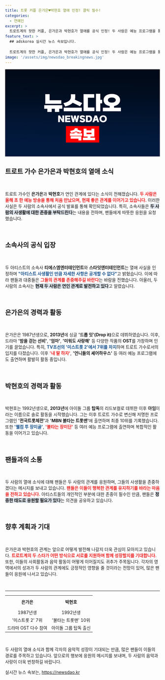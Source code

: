 ```yaml
---
title: 트롯 커플 은가은♥박현호 열애 인정! 클릭 필수!
categories:
  - 연예인
excerpt: >
  트로트계의 핫한 커플, 은가은과 박현호가 열애를 공식 인정! 두 사람은 예능 프로그램을 통해 인연이 시작되어, 현재는 결혼까지 염두에 두고 있는 중이라고. 이들의 사랑 이야기에 따뜻한 응원과 관심을 보내주세요!
feature_text: >
  ## adskorea 실시간 뉴스 속보입니다.

  트로트계의 핫한 커플, 은가은과 박현호가 열애를 공식 인정! 두 사람은 예능 프로그램을 통해 인연이 시작되어, 현재는 결혼까지 염두에 두고 있는 중이라고. 이들의 사랑 이야기에 따뜻한 응원과 관심을 보내주세요!
image: '/assets/img/newsdao_breakingnews.jpg'
---
```


<p><img src="/assets/img/newsdao_breakingnews.jpg" alt="adskorea 속보" /></p>

<h2 data-ke-size="size26">트로트 가수 은가은과 박현호의 열애 소식</h2>

<p data-ke-size="size16">&nbsp;</p>

<p>트로트 가수인 <b>은가은</b>과 <b>박현호</b>가 연인 관계에 있다는 소식이 전해졌습니다. <b><span style="color: #ee2323;">두 사람은 올해 초 한 예능 방송을 통해 처음 만났으며, 현재 좋은 관계를 이어가고 있습니다.</span></b> 이러한 사실은 두 사람의 소속사에서 공식 발표를 통해 확인되었습니다. 특히, 소속사들은 <b><span style="background-color: #21538527;">두 사람의 사생활에 대한 존중을 부탁드린다</span></b>는 내용을 전하며, 팬들에게 따뜻한 응원을 요청했습니다. </p>

<p data-ke-size="size16">&nbsp;</p>

<h2 data-ke-size="size26">소속사의 공식 입장</h2>

<p data-ke-size="size16">&nbsp;</p>

<p>두 아티스트의 소속사 <b>티에스엠엔터테인먼트</b>와 <b>스타잇엔터테인먼트</b>는 열애 사실을 인정하며 <b><span style="color: #1a5490;">"아티스트 사생활인 만큼 자세한 사항은 공개할 수 없다"</span></b>고 밝혔습니다. 이에 따라 팬들과 대중들은 <b><span style="color: #ee2323;">그들의 관계를 존중해주길 바란다</span></b>는 바람을 전했습니다. 아울러, 두 사람의 소속사는 <b><span style="background-color: #21538527;">현재 두 사람은 연인 관계로 발전하고 있다</span></b>고 알렸습니다.</p>

<p data-ke-size="size16">&nbsp;</p>

<h2 data-ke-size="size26">은가은의 경력과 활동</h2>

<p data-ke-size="size16">&nbsp;</p>

<p>은가은은 1987년생으로, <b>2013년</b>에 싱글 <b>'드롭 잇'(Drop it)</b>으로 데뷔하였습니다. 이후, 드라마 <b>'밤을 걷는 선비'</b>, <b>'엄마'</b>, <b>'미워도 사랑해'</b> 등 다양한 작품의 <b>OST</b>를 가창하며 인기를 끌었습니다. 특히, <b><span style="color: #1a5490;">TV조선의 '미스트롯 2'에서 7위를 차지</span></b>하며 트로트 가수로서의 입지를 다졌습니다. 이후 <b><span style="color: #ee2323;">'내 딸 하자'</span></b>, <b>'언니들의 셰어하우스'</b> 등 여러 예능 프로그램에도 출연하며 활발히 활동 중입니다.</p>

<p data-ke-size="size16">&nbsp;</p>

<h2 data-ke-size="size26">박현호의 경력과 활동</h2>

<p data-ke-size="size16">&nbsp;</p>

<p>박현호는 1992년생으로, <b>2013년</b>에 아이돌 그룹 <b>탑독</b>의 리드보컬로 데뷔한 이후 <b>아임</b>이라는 이름으로 솔로 활동을 시작했습니다. 그는 이후 트로트 가수로 변신해 저명한 프로그램인 <b>'전국트롯체전'</b>과 <b>'MBN 불타는 트롯맨'</b>에 출연하며 최종 10위를 기록했습니다. 또한 <b><span style="color: #1a5490;">'웰컴 투 장미골'</span></b>, <b><span style="color: #ee2323;">'불타는 장미단'</span></b> 등 여러 예능 프로그램에 출연하며 복합적인 활동을 이어가고 있습니다.</p>

<p data-ke-size="size16">&nbsp;</p>

<h2 data-ke-size="size26">팬들과의 소통</h2>

<p data-ke-size="size16">&nbsp;</p>

<p>두 사람의 열애 소식에 대해 팬들은 두 사람의 관계를 응원하며, 그들의 사생활을 존중하겠다는 메시지를 보내고 있습니다. <b><span style="color: #ee2323;">팬들은 이들이 행복한 관계를 유지하기를 바라는 마음을 전하고 있습니다.</span></b> 아티스트들의 개인적인 부분에 대한 존중이 필수인 만큼, 팬들은 <b><span style="background-color: #21538527;">정중한 태도로 응원할 필요가 있다</span></b>는 의견을 공유하고 있습니다. </p>

<p data-ke-size="size16">&nbsp;</p>

<h2 data-ke-size="size26">향후 계획과 기대</h2>

<p data-ke-size="size16">&nbsp;</p>

<p>은가은과 박현호의 관계는 앞으로 어떻게 발전해 나갈지 더욱 관심이 모아지고 있습니다. <b><span style="color: #ee2323;">트로트계의 두 스타가 어떤 방식으로 서로를 지원하며 함께 성장할지를 기대합니다.</span></b> 또한, 이들의 사회활동과 음악 활동이 어떻게 이어질지도 귀추가 주목됩니다. 각자의 영역에서의 성과가 두 사람의 관계에도 긍정적인 영향을 줄 것이라는 전망이 있어, 많은 팬들이 응원에 나서고 있습니다.</p>

<p data-ke-size="size16">&nbsp;</p>

<hr>

<table style="width: 100%; border-collapse: collapse;">
    <tr>
        <td style="text-align: center; height: 37px;"><b>은가은</b></td>
        <td style="text-align: center; height: 37px;"><b>박현호</b></td>
    </tr>
    <tr>
        <td style="text-align: center; height: 17px;">1987년생</td>
        <td style="text-align: center; height: 17px;">1992년생</td>
    </tr>
    <tr>
        <td style="text-align: center; height: 17px;">'미스트롯 2' 7위</td>
        <td style="text-align: center; height: 17px;">'불타는 트롯맨' 10위</td>
    </tr>
    <tr>
        <td style="text-align: center; height: 17px;">드라마 OST 다수 참여</td>
        <td style="text-align: center; height: 17px;">아이돌 그룹 탑독 출신</td>
    </tr>
</table>

<p data-ke-size="size16">&nbsp;</p>

<p>두 사람의 열애 소식과 함께 각자의 음악적 성장이 기대되는 만큼, 많은 팬들이 이들의 경로를 주목하고 있습니다. 앞으로의 행보에 응원의 메시지를 보내며, 두 사람의 음악과 사랑이 더욱 번창하길 바랍니다.</p>
실시간 뉴스 속보는, <a href="https://newsdao.kr" rel="dofollow">https://newsdao.kr</a>


